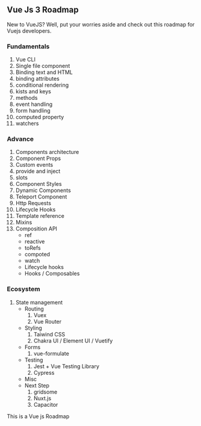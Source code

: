 ## Vue Js 3 Roadmap

New to VueJS? Well, put your worries aside and check out this roadmap for Vuejs developers.

### Fundamentals
1. Vue CLI
2. Single file component
3. Binding text and HTML
4. binding attributes
5. conditional rendering
6. kists and keys
7. methods
8. event handling
9. form handling
10. computed property
11. watchers

### Advance 
1. Components architecture
2. Component Props
3. Custom events
4. provide and inject
5. slots
6. Component Styles
7. Dynamic Components
7. Teleport Component
8. Http Requests
9. Lifecycle Hooks
10. Template reference
11. Mixins
12. Composition API
    - ref
    - reactive
    - toRefs
    - compoted
    - watch
    - Lifecycle hooks
    - Hooks / Composables

### Ecosystem 
1. State management
	- Routing
		1. Vuex
		2. Vue Router
	- Styling
		1. Taiwind CSS
		2. Chakra UI / Element UI / Vuetify
	- Forms
		1. vue-formulate
	- Testing
		1. Jest + Vue Testing Library
		2. Cypress
	- Misc
	- Next Step
		1. gridsome
		2. Nuxt.js
		3. Capacitor

This is a Vue js Roadmap
